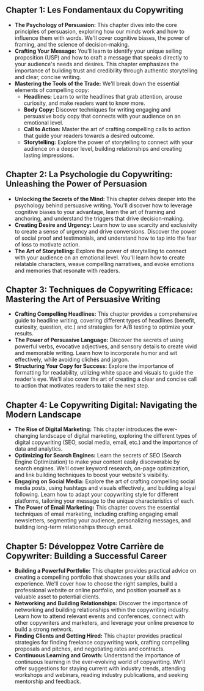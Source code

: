 ## Chapter 1: Les Fondamentaux du Copywriting

* **The Psychology of Persuasion:** This chapter dives into the core principles of persuasion, exploring how our minds work and how to influence them with words. We'll cover cognitive biases, the power of framing, and the science of decision-making. 
* **Crafting Your Message:**  You'll learn to identify your unique selling proposition (USP) and how to craft a message that speaks directly to your audience's needs and desires. This chapter emphasizes the importance of building trust and credibility through authentic storytelling and clear, concise writing. 
* **Mastering the Tools of the Trade:**  We'll break down the essential elements of compelling copy: 
    * **Headlines:** Learn to write headlines that grab attention, arouse curiosity, and make readers want to know more. 
    * **Body Copy:** Discover techniques for writing engaging and persuasive body copy that connects with your audience on an emotional level. 
    * **Call to Action:**  Master the art of crafting compelling calls to action that guide your readers towards a desired outcome. 
    * **Storytelling:** Explore the power of storytelling to connect with your audience on a deeper level, building relationships and creating lasting impressions. 


## Chapter 2: La Psychologie du Copywriting: Unleashing the Power of Persuasion

* **Unlocking the Secrets of the Mind:**  This chapter delves deeper into the psychology behind persuasive writing. You'll discover how to leverage cognitive biases to your advantage, learn the art of framing and anchoring, and understand the triggers that drive decision-making.  
* **Creating Desire and Urgency:**  Learn how to use scarcity and exclusivity to create a sense of urgency and drive conversions. Discover the power of social proof and testimonials, and understand how to tap into the fear of loss to motivate action. 
* **The Art of Storytelling:**  Explore the power of storytelling to connect with your audience on an emotional level. You'll learn how to create relatable characters, weave compelling narratives, and evoke emotions and memories that resonate with readers. 



## Chapter 3: Techniques de Copywriting Efficace: Mastering the Art of Persuasive Writing

* **Crafting Compelling Headlines:** This chapter provides a comprehensive guide to headline writing, covering different types of headlines (benefit, curiosity, question, etc.) and strategies for A/B testing to optimize your results. 
* **The Power of Persuasive Language:**  Discover the secrets of using powerful verbs, evocative adjectives, and sensory details to create vivid and memorable writing. Learn how to incorporate humor and wit effectively, while avoiding clichés and jargon.
* **Structuring Your Copy for Success:**  Explore the importance of formatting for readability, utilizing white space and visuals to guide the reader's eye. We'll also cover the art of creating a clear and concise call to action that motivates readers to take the next step. 


## Chapter 4: Le Copywriting Digital: Navigating the Modern Landscape

* **The Rise of Digital Marketing:**  This chapter introduces the ever-changing landscape of digital marketing, exploring the different types of digital copywriting (SEO, social media, email, etc.) and the importance of data and analytics. 
* **Optimizing for Search Engines:**  Learn the secrets of SEO (Search Engine Optimization) to make your content easily discoverable by search engines. We'll cover keyword research, on-page optimization, and link building techniques to boost your website's visibility.
* **Engaging on Social Media:**  Explore the art of crafting compelling social media posts, using hashtags and visuals effectively, and building a loyal following. Learn how to adapt your copywriting style for different platforms, tailoring your message to the unique characteristics of each.  
* **The Power of Email Marketing:**  This chapter covers the essential techniques of email marketing, including crafting engaging email newsletters, segmenting your audience, personalizing messages, and building long-term relationships through email. 



## Chapter 5: Développez Votre Carrière de Copywriter: Building a Successful Career

* **Building a Powerful Portfolio:** This chapter provides practical advice on creating a compelling portfolio that showcases your skills and experience. We'll cover how to choose the right samples, build a professional website or online portfolio, and position yourself as a valuable asset to potential clients. 
* **Networking and Building Relationships:** Discover the importance of networking and building relationships within the copywriting industry. Learn how to attend relevant events and conferences, connect with other copywriters and marketers, and leverage your online presence to build a strong network. 
* **Finding Clients and Getting Hired:** This chapter provides practical strategies for finding freelance copywriting work, crafting compelling proposals and pitches, and negotiating rates and contracts. 
* **Continuous Learning and Growth:**  Understand the importance of continuous learning in the ever-evolving world of copywriting. We'll offer suggestions for staying current with industry trends, attending workshops and webinars, reading industry publications, and seeking mentorship and feedback. 
